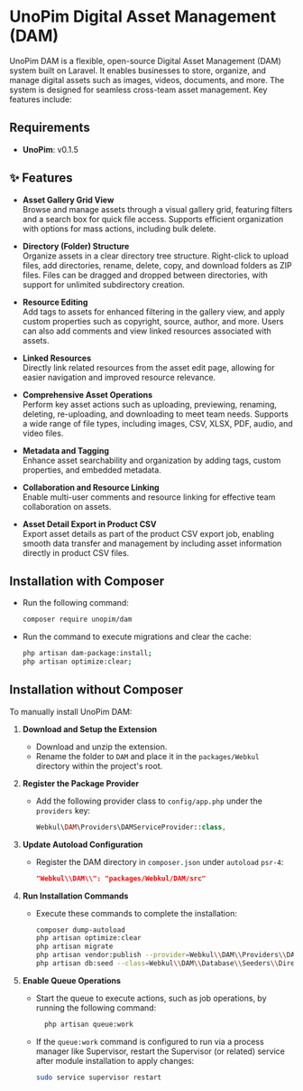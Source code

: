 # UnoPim Digital Asset Management (DAM)

UnoPim DAM is a flexible, open-source Digital Asset Management (DAM) system built on Laravel. It enables businesses to store, organize, and manage digital assets such as images, videos, documents, and more. The system is designed for seamless cross-team asset management. Key features include:

## Requirements
- **UnoPim**: v0.1.5

## ✨ Features

- **Asset Gallery Grid View**  
  Browse and manage assets through a visual gallery grid, featuring filters and a search box for quick file access. Supports efficient organization with options for mass actions, including bulk delete.

- **Directory (Folder) Structure**  
  Organize assets in a clear directory tree structure. Right-click to upload files, add directories, rename, delete, copy, and download folders as ZIP files. Files can be dragged and dropped between directories, with support for unlimited subdirectory creation.

- **Resource Editing**  
  Add tags to assets for enhanced filtering in the gallery view, and apply custom properties such as copyright, source, author, and more. Users can also add comments and view linked resources associated with assets.

- **Linked Resources**  
  Directly link related resources from the asset edit page, allowing for easier navigation and improved resource relevance.

- **Comprehensive Asset Operations**  
  Perform key asset actions such as uploading, previewing, renaming, deleting, re-uploading, and downloading to meet team needs. Supports a wide range of file types, including images, CSV, XLSX, PDF, audio, and video files.

- **Metadata and Tagging**  
  Enhance asset searchability and organization by adding tags, custom properties, and embedded metadata.

- **Collaboration and Resource Linking**  
  Enable multi-user comments and resource linking for effective team collaboration on assets.

- **Asset Detail Export in Product CSV**  
  Export asset details as part of the product CSV export job, enabling smooth data transfer and management by including asset information directly in product CSV files.

## Installation with Composer

- Run the following command:
   ```bash
   composer require unopim/dam
   ```

- Run the command to execute migrations and clear the cache:
   ```bash
   php artisan dam-package:install;
   php artisan optimize:clear;
   ```

## Installation without Composer

To manually install UnoPim DAM:

1. **Download and Setup the Extension**  
   - Download and unzip the extension.
   - Rename the folder to `DAM` and place it in the `packages/Webkul` directory within the project's root.

2. **Register the Package Provider**  
   - Add the following provider class to `config/app.php` under the `providers` key:
     ```php
     Webkul\DAM\Providers\DAMServiceProvider::class,
     ```

3. **Update Autoload Configuration**  
   - Register the DAM directory in `composer.json` under `autoload` `psr-4`:
     ```json
     "Webkul\\DAM\\": "packages/Webkul/DAM/src"
     ```

4. **Run Installation Commands**  
   - Execute these commands to complete the installation:
     ```bash
     composer dump-autoload
     php artisan optimize:clear
     php artisan migrate
     php artisan vendor:publish --provider=Webkul\\DAM\\Providers\\DAMServiceProvider
     php artisan db:seed --class=Webkul\\DAM\\Database\\Seeders\\DirectoryTableSeeder
     ```

5. **Enable Queue Operations**  
   - Start the queue to execute actions, such as job operations, by running the following command:
     ```bash
       php artisan queue:work
     ```
   - If the `queue:work` command is configured to run via a process manager like Supervisor, restart the Supervisor (or related) service after module installation to apply changes:
     ```bash
     sudo service supervisor restart
     ```
